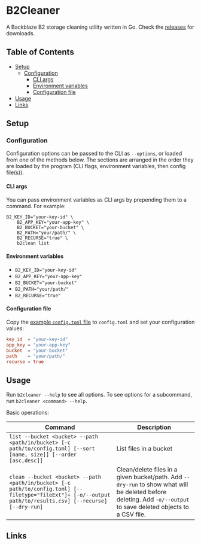 # B2Cleaner <!-- omit in toc -->

A Backblaze B2 storage cleaning utility written in Go. Check the [releases](https://github.com/redjax/go-b2cleaner/releases) for downloads.

## Table of Contents <!-- omit in toc -->

- [Setup](#setup)
  - [Configuration](#configuration)
    - [CLI args](#cli-args)
    - [Environment variables](#environment-variables)
    - [Configuration file](#configuration-file)
- [Usage](#usage)
- [Links](#links)

## Setup

### Configuration

Configuration options can be passed to the CLI as `--options`, or loaded from one of the methods below. The sections are arranged in the order they are loaded by the program (CLI flags, environment variables, then config file(s)).

#### CLI args

You can pass environment variables as CLI args by prepending them to a command. For example:

```shell
B2_KEY_ID="your-key-id" \
    B2_APP_KEY="your-app-key" \
    B2_BUCKET="your-bucket" \
    B2_PATH="your/path/" \
    B2_RECURSE="true" \
    b2clean list
```

#### Environment variables

* `B2_KEY_ID="your-key-id"`
* `B2_APP_KEY="your-app-key"`
* `B2_BUCKET="your-bucket"`
* `B2_PATH="your/path/"`
* `B2_RECURSE="true"`

#### Configuration file

Copy the [example `config.toml` file](./example.config.toml) to `config.toml` and set your configuration values:

```toml
key_id  = "your-key-id"
app_key = "your-app-key"
bucket  = "your-bucket"
path    = "your/path/"
recurse = true
```

## Usage

Run `b2cleaner --help` to see all options. To see options for a subcommand, run `b2cleaner <command> --help`.

Basic operations:

| Command                                                                                                                                                      | Description                                                                                                                                                       |
| ------------------------------------------------------------------------------------------------------------------------------------------------------------ | ----------------------------------------------------------------------------------------------------------------------------------------------------------------- |
| `list --bucket <bucket> --path <path/in/bucket> [-c path/to/config.toml] [--sort [name, size]] [--order [asc,desc]]`                                         | List files in a bucket                                                                                                                                            |
| `clean --bucket <bucket> --path <path/in/bucket> [-c path/to/config.toml] [--filetype="fileExt"]+ [-o/--output path/to/results.csv] [--recurse] [--dry-run]` | Clean/delete files in a given bucket/path. Add `--dry-run` to show what will be deleted before deleting. Add `-o/--output` to save deleted objects to a CSV file. |

## Links

